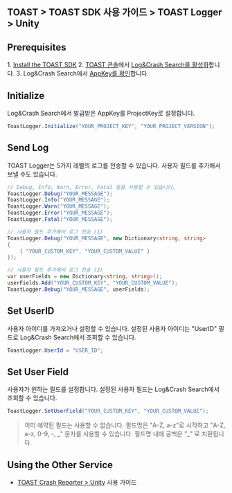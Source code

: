 ## TOAST > TOAST SDK 사용 가이드 > TOAST Logger > Unity

## Prerequisites

1\. [Install the TOAST SDK](./getting-started-unity)
2\. [TOAST 콘솔](https://console.cloud.toast.com)에서 [Log&Crash Search를 활성화](https://docs.toast.com/ko/Analytics/Log%20&%20Crash%20Search/ko/console-guide/)합니다.
3\. Log&Crash Search에서 [AppKey를 확인](https://docs.toast.com/ko/Analytics/Log%20&%20Crash%20Search/ko/console-guide/#appkey)합니다.

## Initialize

Log&Crash Search에서 발급받은 AppKey를 ProjectKey로 설정합니다.

```csharp
ToastLogger.Initialize("YOUR_PROJECT_KEY", "YOUR_PROJECT_VERSION");
```

## Send Log

TOAST Logger는 5가지 레벨의 로그를 전송할 수 있습니다. 
사용자 필드를 추가해서 보낼 수도 있습니다.

```csharp
// Debug, Info, Warn, Error, Fatal 등을 사용할 수 있습니다.
ToastLogger.Debug("YOUR_MESSAGE");
ToastLogger.Info("YOUR_MESSAGE");
ToastLogger.Warn("YOUR_MESSAGE");
ToastLogger.Error("YOUR_MESSAGE");
ToastLogger.Fatal("YOUR_MESSAGE");

// 사용자 필드 추가해서 로그 전송 (1)
ToastLogger.Debug("YOUR_MESSAGE", new Dictionary<string, string>
{
    { "YOUR_CUSTOM_KEY", "YOUR_CUSTOM_VALUE" }
});

// 사용자 필드 추가해서 로그 전송 (2)
var userFields = new Dictionary<string, string>();
userFields.Add("YOUR_CUSTOM_KEY", "YOUR_CUSTOM_VALUE");
ToastLogger.Debug("YOUR_MESSAGE", userFields);
```

## Set UserID 

사용자 아이디를 가져오거나 설정할 수 있습니다.
설정된 사용자 아이디는 "UserID" 필드로 Log&Crash Search에서 조회할 수 있습니다.

```csharp
ToastLogger.UserId = "USER_ID";
```

## Set User Field

사용자가 원하는 필드를 설정합니다.
설정된 사용자 필드는 Log&Crash Search에서 조회할 수 있습니다.

```csharp
ToastLogger.SetUserField("YOUR_CUSTOM_KEY", "YOUR_CUSTOM_VALUE");
```

> 이미 예약된 필드는 사용할 수 없습니다.
> 필드명은 "A-Z, a-z"로 시작하고 "A-Z, a-z, 0-9, -, _" 문자를 사용할 수 있습니다.
> 필드명 내에 공백은 "\_" 로 치환됩니다.

## Using the Other Service

* [TOAST Crash Reporter > Unity](./crash-reporter-unity) 사용 가이드

